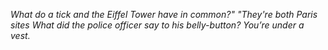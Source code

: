 _What do a tick and the Eiffel Tower have in common?" "They're both Paris sites_
_What did the police officer say to his belly-button? You’re under a vest._